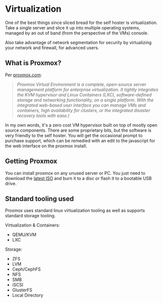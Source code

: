# Virtualization

One of the best things since sliced bread for the self hoster is virtualization. Take a single server and slice it up into multiple operating systems, managed by an out of band (from the perspective of the VMs) console.

Also take advantage of network segmentation for security by virtualizing your network and firewall, for advanced users.

## What is Proxmox?

Per [proxmox.com](https://www.proxmox.com/en/): 

> *Proxmox Virtual Environment is a complete, open-source server management platform for enterprise virtualization. It tightly integrates the KVM hypervisor and Linux Containers (LXC), software-defined storage and networking functionality, on a single platform. With the integrated web-based user interface you can manage VMs and containers, high availability for clusters, or the integrated disaster recovery tools with ease.)*

In my own words, it's a zero cost VM hypervisor built on top of mostly open source components. There are some proprietary bits, but the software is very friendly to the self hoster. You will get the occasional prompt to purchase support, which can be remedied with an edit to the javascript for the web interface on the proxmox install.

## Getting Proxmox

You can install proxmox on any unused server or PC. You just need to download the [latest ISO](https://www.proxmox.com/en/downloads) and burn it to a disc or flash it to a bootable USB drive.

## Standard tooling used

Proxmox uses standard linux virtualization tooling as well as supports standard storage tooling.

Virtualization & Containers:

* QEMU/KVM
* LXC

Storage:

* ZFS
* LVM
* Ceph/CephFS
* NFS
* SMB
* iSCSI
* GlusterFS
* Local Directory
